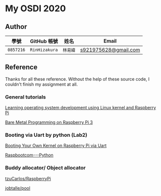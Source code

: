 # My OSDI 2020

## Author

| 學號 | GitHub 帳號 | 姓名 | Email |
| --- | ----------- | --- | --- |
|`0857216`| `RinHizakura` | `林易緯` | s921975628@gmail.com |

## Reference
Thanks for all these reference. Without the help of these source code, I couldn't finish my assignment at all.

### General tutorials 
[Learning operating system development using Linux kernel and Raspberry Pi ](https://github.com/s-matyukevich/raspberry-pi-os)

[Bare Metal Programming on Raspberry Pi 3](https://github.com/RinHizakura/osdi2020/edit/0857216/README.md)

### Booting via Uart by python (Lab2)
[Booting Your Own Kernel on Raspberry Pi via Uart](https://blog.nicolasmesa.co/posts/2019/08/booting-your-own-kernel-on-raspberry-pi-via-uart/)

[Raspbootcom---Python](https://github.com/Paxoo/Raspbootcom---Python)

### Buddy allocator/ Object allocator
[tzuCarlos/RaspberryPi](https://github.com/tzuCarlos/RaspberryPi)

[jobtalle/pool](https://github.com/jobtalle/pool)

